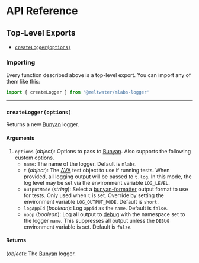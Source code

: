 # API Reference

## Top-Level Exports

- [`createLogger(options)`](#createloggeroptions)

### Importing

Every function described above is a top-level export.
You can import any of them like this:

```js
import { createLogger } from '@meltwater/mlabs-logger'
```

---
### `createLogger(options)`

Returns a new [Bunyan] logger.

#### Arguments

1. `options` (*object*): Options to pass to [Bunyan].
    Also supports the following custom options.
    - `name`: The name of the logger. Default is `mlabs`.
    - `t` (*object*): The [AVA] test object to use if running tests.
      When provided, all logging output will be passed to `t.log`.
      In this mode, the log level may be set
      via the environment variable `LOG_LEVEL`.
    - `outputMode` (*string*): Select a [bunyan-formatter] output format to use for tests.
      Only used when `t` is set.
      Override by setting the environment variable `LOG_OUTPUT_MODE`.
      Default is `short`.
    - `logAppId` (*boolean*): Log `appid` as the `name`.
      Default is `false`.
    - `noop` (*boolean*): Log all output to [debug]
      with the namespace set to the logger `name`.
      This suppresses all output unless the `DEBUG` environment variable is set.
      Default is `false`.

#### Returns

(*object*): The [Bunyan] logger.

[AVA]: https://github.com/avajs/ava
[Bunyan]: https://github.com/trentm/node-bunyan
[bunyan-formatter]: https://www.npmjs.com/package/bunyan-formatter
[debug]: https://github.com/visionmedia/debug
